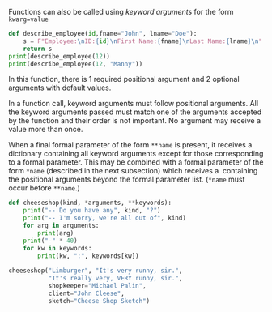 Functions can also be called using *keyword arguments* for the form ``kwarg=value``

```python
def describe_employee(id,fname="John", lname="Doe"):
	s = F"Employee:\nID:{id}\nFirst Name:{fname}\nLast Name:{lname}\n"
	return s
print(describe_employee(12))
print(describe_employee(12, "Manny"))
```

In this function, there is 1 required positional argument and 2 optional arguments with default values.

In a function call, keyword arguments must follow positional arguments. 
All the keyword arguments passed must match one of the arguments accepted by the function and their order is not important.
No argument may receive a value more than once.

When a final formal parameter of the form `**name` is present, it receives a dictionary containing all keyword arguments except for those corresponding to a formal parameter. 
This may be combined with a formal parameter of the form `*name` (described in the next subsection) which receives a  containing the positional arguments beyond the formal parameter list. 
(`*name` must occur before `**name`.) 

```python
def cheeseshop(kind, *arguments, **keywords):
    print("-- Do you have any", kind, "?")
    print("-- I'm sorry, we're all out of", kind)
    for arg in arguments:
        print(arg)
    print("-" * 40)
    for kw in keywords:
        print(kw, ":", keywords[kw])
        
cheeseshop("Limburger", "It's very runny, sir.",
           "It's really very, VERY runny, sir.",
           shopkeeper="Michael Palin",
           client="John Cleese",
           sketch="Cheese Shop Sketch")
```